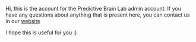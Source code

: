 
Hi, this is the account for the Predictive Brain Lab admin account. 
If you have any questions about anything that is present here, you can contact us in our [website](https://www.predictivebrainlab.com/)

I hope this is useful for you :) 
